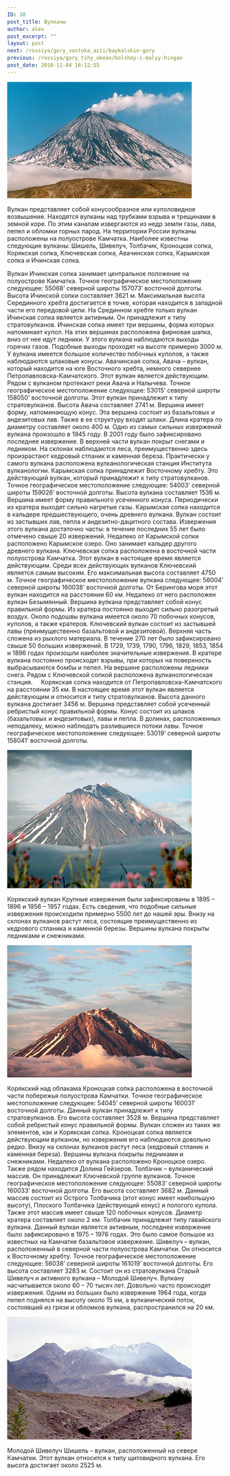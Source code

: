 ```yaml
---
ID: 10
post_title: Вулканы
author: alex
post_excerpt: ""
layout: post
next: /rossiya/gory_vostoka_azii/baykalskie-gory
previous: /rossiya/gory_tihy_okean/bolshoy-i-malyy-hingan
post_date: 2010-11-04 16:12:55
---
```


 

![](/img/book/612.jpg)

Вулкан представляет собой конусообразное или куполовидное возвышение. Находятся вулканы над трубками взрыва и трещинами в земной коре. По этим каналам извергаются из недр земли газы, лава, пепел и обломки горных парод. На территории России вулканы расположены на полуострове Камчатка. Наиболее известны следующие вулканы: Шишель, Шивелуч, Толбачик, Кроноцкая сопка, Корякская сопка, Ключевская сопка, Авачинская сопка, Карымская сопка и Ичинская сопка.
  
Вулкан Ичинская сопка занимает центральное положение на полуострове Камчатка. Точное географическое местоположение следующее: 55068’ северной широты 157073’ восточной долготы. Высота Ичинской сопки составляет 3621 м. Максимальная высота Серединного хребта достигается в точке, которая находится в западной части его передовой цепи. На Срединном хребте только вулкан Ичинская сопка является активным. Он принадлежит к типу стратовулканов.
Ичинская сопка имеет три вершины, форма которых напоминает купол. На этих вершинах расположена фирновая шапка, вниз от нее идут ледники. У этого вулкана наблюдаются выходы горячих газов. Подобные выходы проходят на высоте примерно 3000 м. У вулкана имеется большое количество побочных куполов, а также наблюдаются шлаковые конусы.
Авачинская сопка, Авача – вулкан, который находится на юге Восточного хребта, немного севернее Петропавловска-Камчатского. Этот вулкан является действующим. Рядом с вулканом протекают реки Авача и Налычева. Точное географическое местоположение следующее: 53015’ северной широты 158050’ восточной долготы. Этот вулкан принадлежит к типу стратовулканов.
Высота Авача составляет 2741 м. Вершина имеет форму, напоминающую конус. Эта вершина состоит из базальтовых и андезитовых лав. Также в ее структуру входят шлаки. Длина кратера по диаметру составляет около 400 м. Одно из самых сильных извержений вулкана произошло в 1945 году. В 2001 году было зафиксировано последнее извержение. В верхней части вулкан покрыт снегами и ледником. На склонах наблюдаются леса, преимущественно здесь произрастают кедровый стланик и каменная береза. Практически у самого вулкана расположена вулканологическая станция Института вулканологии.
Карымская сопка принадлежит Восточному хребту. Это действующий вулкан, который принадлежит к типу стратовулканов. Точное географическое местоположение следующее: 54003’ северной широты 159026’ восточной долготы. Высота вулкана составляет 1536 м. Вершина имеет форму правильного усеченного конуса. Периодически из кратера выходят сильно нагретые газы. Карымская сопка находится в кальдере предшествующего, очень древнего вулкана. Вулкан состоит из застывших лав, пепла и андезитно-дацитного состава. Извержения этого вулкана достаточно часты: в течение последних 55 лет было отмечено свыше 20 извержений. Недалеко от Карымской сопки расположено Карымское озеро. Оно занимает кальдер другого древнего вулкана. 
Ключевская сопка расположена в восточной части полуострова Камчатка. Этот вулкан в настоящее время является действующим. Среди всех действующих вулканов Ключевский является самым высоким. Его максимальная высота составляет 4750 м. Точное географическое местоположение вулкана следующее: 56004’ северной широты 160038’ восточной долготы. От Берингова моря этот вулкан находится на расстоянии 60 км. Недалеко от него расположен вулкан Безымянный.
Вершина вулкана представляет собой конус правильной формы. Из кратера постоянно выходит сильно разогретый воздух. Около подошвы вулкана имеется около 70 побочных конусов, куполов, а также кратеров. Ключевский вулкан состоит из застывшей лавы (преимущественно базальтовой и андезитовой). Верхняя часть сложена из рыхлого материала. В течение 270 лет было зафиксировано свыше 50 больших извержений. В 1729, 1739, 1790, 1796, 1829, 1853, 1854 и 1896 годах произошли наиболее значительные извержения. В кратере вулкана постоянно происходят взрывы, при которых на поверхность выбрасываются бомбы и пепел. На вершине расположены ледники снега. Рядом с Ключевской сопкой расположена вулканологическая станция.&nbsp; &nbsp;&nbsp; 
Корякская сопка находится от Петропавловска-Камчатского на расстоянии 35 км. В настоящее время этот вулкан является действующим и относится к типу стратовулканов. Высота данного вулкана достигает 3456 м. Вершина представляет собой усеченный ребристый конус правильной формы. Конус состоит из шлаков (базальтовых и андезитовых), лавы и пепла. В долинах, расположенных неподалеку, можно наблюдать разлившиеся потоки лавы. Точное географическое местоположение следующее: 53019’ северной широты 158041’ восточной долготы.  
  


![](/img/text/Geogr_rai_ross/Vulkan/2.jpg)

Корякский вулкан 
Крупные извержения были зафиксированы в 1895 – 1896 и 1956 – 1957 годах. Есть сведения, что подобные сильные извержения происходили примерно 5500 лет до нашей эры. Внизу на склонах вулканов растут леса, состоящие преимущественно из кедрового стланика и каменной березы. Вершины вулкана покрыты ледниками и снежниками. 


![](/img/text/Geogr_rai_ross/Vulkan/3.jpg)

Корякский над облакама 
Кроноцкая сопка расположена в восточной части побережья полуострова Камчатки. Точное географическое местоположение следующее: 54045’ северной широты 160031’ восточной долготы. Данный вулкан принадлежит к типу стратовулканов. Его высота составляет 3528 м. Вершина представляет собой ребристый конус правильной формы. Вулкан сложен из таких же элементов, как и Корякская сопка. Кроноцкая сопка является действующим вулканом, но извержения его наблюдаются довольно редко. Внизу на склонах вулканов растут леса (кедровый стланик и каменная береза). Вершины вулкана покрыты ледниками и снежниками. Недалеко от вулкана расположено Кроноцкое озеро. Также рядом находится Долина Гейзеров. 
Толбачик – вулканический массив. Он принадлежит Ключевской группе вулканов. Точное географическое местоположение следующее: 55083’ северной широты 160033’ восточной долготы. Его высота составляет 3682 м. Данный массив состоит из Острого Толбачика (этот конус имеет наибольшую высоту), Плоского Толбачика (действующий конус) и пологого купола. Также этот массив имеет свыше 120 побочных конусов. Диаметр кратера составляет около 2 км. Толбачик принадлежит типу гавайского вулкана. Данный вулкан является активным, последнее извержение было зафиксировано в 1975 – 1976 годах. Это было самое большое из известных на Камчатке базальтовое извержение. 
Шивелуч – вулкан, расположенный в северной части полуострова Камчатки. Он относится к Восточному хребту. Точное географическое местоположение следующее: 56038’ северной широты 161019’ восточной долготы. Его высота составляет 3283 м. Состоит он из стратовулкана Старый Шивелуч и активного вулкана – Молодой Шивелуч. Вулкану насчитывается около 60 – 70 тысяч лет. Довольно часто происходят извержения. Одним из больших было извержение 1964 года, когда пепел поднялся на высоту около 15 км, а вулканический поток, состоявший из грязи и обломков вулкана, распространился на 20 км. 


![](/img/text/Geogr_rai_ross/Vulkan/4.jpg)

Молодой Шивелуч
Шишель – вулкан, расположенный на севере Камчатки. Этот вулкан относится к типу щитовидного вулкана. Его высота достигает около 2525 м.
